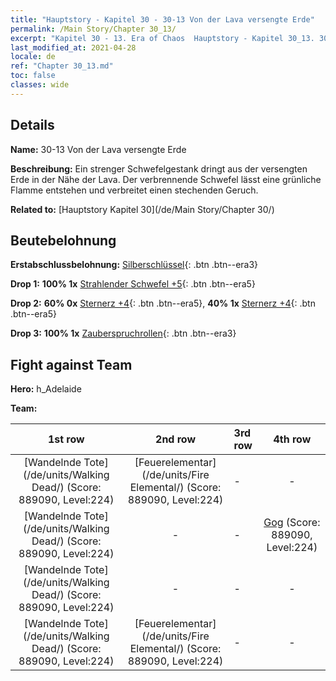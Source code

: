 ```yaml
---
title: "Hauptstory - Kapitel 30 - 30-13 Von der Lava versengte Erde"
permalink: /Main Story/Chapter 30_13/
excerpt: "Kapitel 30 - 13. Era of Chaos  Hauptstory - Kapitel 30_13. 30-13 Von der Lava versengte Erde"
last_modified_at: 2021-04-28
locale: de
ref: "Chapter 30_13.md"
toc: false
classes: wide
---
```


## Details

 **Name:** 30-13 Von der Lava versengte Erde

 **Beschreibung:** Ein strenger Schwefelgestank dringt aus der versengten Erde in der Nähe der Lava. Der verbrennende Schwefel lässt eine grünliche Flamme entstehen und verbreitet einen stechenden Geruch.

 **Related to:** [Hauptstory Kapitel 30](/de/Main Story/Chapter 30/)

## Beutebelohnung

 **Erstabschlussbelohnung:** [Silberschlüssel](/ItemsDE/con_693/){: .btn .btn--era3}

 **Drop 1:** **100% 1x** [Strahlender Schwefel +5](/ItemsDE/mat_99/){: .btn .btn--era5}

 **Drop 2:** **60% 0x** [Sternerz +4](/ItemsDE/mat_89/){: .btn .btn--era5}, **40% 1x** [Sternerz +4](/ItemsDE/mat_89/){: .btn .btn--era5}

 **Drop 3:** **100% 1x** [Zauberspruchrollen](/ItemsDE/con_694/){: .btn .btn--era3}


## Fight against Team
 **Hero:** h_Adelaide

 **Team:**


  | 1st row | 2nd row | 3rd row | 4th row |
  |:----:|:----:|:----|:----:|
  | [Wandelnde Tote](/de/units/Walking Dead/) (Score: 889090, Level:224)  | [Feuerelementar](/de/units/Fire Elemental/) (Score: 889090, Level:224)  | - | - |
  | [Wandelnde Tote](/de/units/Walking Dead/) (Score: 889090, Level:224)  | - | - | [Gog](/de/units/Gog/) (Score: 889090, Level:224)  |
  | [Wandelnde Tote](/de/units/Walking Dead/) (Score: 889090, Level:224)  | - | - | - |
  | [Wandelnde Tote](/de/units/Walking Dead/) (Score: 889090, Level:224)  | [Feuerelementar](/de/units/Fire Elemental/) (Score: 889090, Level:224)  | - | - |


